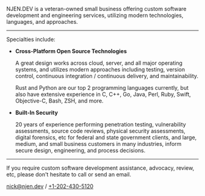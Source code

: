 NJEN.DEV is a veteran-owned small business offering custom software development
and engineering services, utilizing modern technologies, languages, and
approaches.

---

Specialties include:

* **Cross-Platform Open Source Technologies**

  A great design works across cloud, server, and all major operating systems, and
  utilizes modern approaches including testing, version control, continuous
  integration / continuous delivery, and maintainability.

  Rust and Python are our top 2 programming languages currently, but also have
  extensive experience in C, C++, Go, Java, Perl, Ruby, Swift, Objective-C, Bash,
  ZSH, and more.

* **Built-In Security**

  20 years of experience performing penetration testing, vulnerability
  assessments, source code reviews, physical security assessments, digital
  forensics, etc for federal and state government clients, and large, medium, and
  small business customers in many industries, inform secure design, engineering,
  and process decisions.

---

If you require custom software development assistance, advocacy, review, etc,
please don't hesitate to call or send an email.

<nick@njen.dev> / [+1-202-430-5120](tel:+1-202-430-5120)

